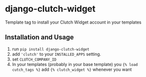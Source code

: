 django-clutch-widget
====================

Template tag to install your Clutch Widget account in your templates

## Installation and Usage

1. run `pip install django-clutch-widget`
2. add `'clutch'` to your `INSTALLED_APPS` setting.
3. set `CLUTCH_COMPANY_ID` 
4. In your templates (probably in your base template) you `{% load
   cutch_tags %}` add `{% clutch_widget %}` whenever you want
